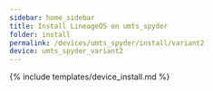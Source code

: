 ```yaml
---
sidebar: home_sidebar
title: Install LineageOS on umts_spyder
folder: install
permalink: /devices/umts_spyder/install/variant2
device: umts_spyder_variant2
---
```

{% include templates/device_install.md %}
